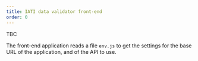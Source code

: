 ```yaml
---
title: IATI data validator front-end
order: 0
---
```


TBC

The front-end application reads a file `env.js` to get the settings for the base URL of the application, and of the API to use.

